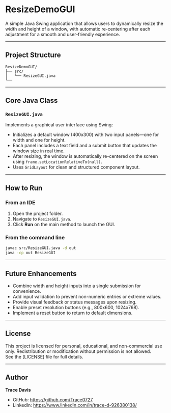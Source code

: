# ResizeDemoGUI

A simple Java Swing application that allows users to dynamically resize the width and height of a window, with automatic re-centering after each adjustment for a smooth and user-friendly experience.

---

## Project Structure

```
ResizeDemoGUI/
├── src/
│   └── ResizeGUI.java
└──
```

---

## Core Java Class

### `ResizeGUI.java`
Implements a graphical user interface using Swing:
- Initializes a default window (400x300) with two input panels—one for width and one for height.
- Each panel includes a text field and a submit button that updates the window size in real time.
- After resizing, the window is automatically re-centered on the screen using `frame.setLocationRelativeTo(null)`.
- Uses `GridLayout` for clean and structured component layout.

---

## How to Run

### From an IDE
1. Open the project folder.
2. Navigate to `ResizeGUI.java`.
3. Click **Run** on the main method to launch the GUI.

### From the command line
```bash
javac src/ResizeGUI.java -d out
java -cp out ResizeGUI
```

---

## Future Enhancements
- Combine width and height inputs into a single submission for convenience.
- Add input validation to prevent non-numeric entries or extreme values.
- Provide visual feedback or status messages upon resizing.
- Enable preset resolution buttons (e.g., 800x600, 1024x768).
- Implement a reset button to return to default dimensions.

---

## License
This project is licensed for personal, educational, and non-commercial use only. Redistribution or modification without permission is not allowed.  
See the [LICENSE] file for full details.

---

## Author
**Trace Davis**  
- GitHub: https://github.com/Trace0727  
- LinkedIn: https://www.linkedin.com/in/trace-d-926380138/
